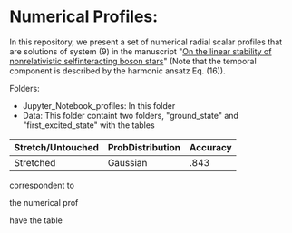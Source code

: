 # Numerical Profiles:
In this repository, we present a set of numerical radial scalar profiles that are solutions of system (9) in the manuscript "[On the linear stability of nonrelativistic selfinteracting boson stars](https://arxiv.org/pdf/2402.07998.pdf)" (Note that the temporal component is described by the harmonic ansatz Eq. (16)).

Folders:
- Jupyter_Notebook_profiles: In this folder 
- Data: This folder containt two folders, "ground_state" and "first_excited_state" with the tables 

| Stretch/Untouched | ProbDistribution | Accuracy |
| --- | --- | --- |
| Stretched | Gaussian | .843 |


correspondent to 

the numerical prof

have the table 